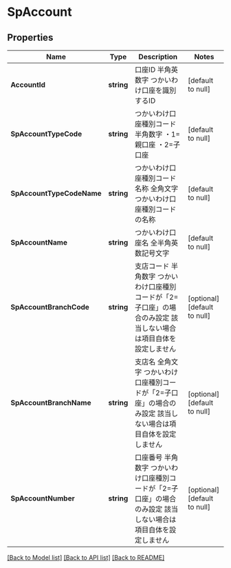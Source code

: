 # SpAccount

## Properties
Name | Type | Description | Notes
------------ | ------------- | ------------- | -------------
**AccountId** | **string** | 口座ID 半角英数字 つかいわけ口座を識別するID  | [default to null]
**SpAccountTypeCode** | **string** | つかいわけ口座種別コード 半角数字 ・1&#x3D;親口座 ・2&#x3D;子口座  | [default to null]
**SpAccountTypeCodeName** | **string** | つかいわけ口座種別コード名称 全角文字 つかいわけ口座種別コードの名称  | [default to null]
**SpAccountName** | **string** | つかいわけ口座名 全半角英数記号文字  | [default to null]
**SpAccountBranchCode** | **string** | 支店コード 半角数字 つかいわけ口座種別コードが「2&#x3D;子口座」の場合のみ設定 該当しない場合は項目自体を設定しません  | [optional] [default to null]
**SpAccountBranchName** | **string** | 支店名 全角文字 つかいわけ口座種別コードが「2&#x3D;子口座」の場合のみ設定 該当しない場合は項目自体を設定しません  | [optional] [default to null]
**SpAccountNumber** | **string** | 口座番号 半角数字 つかいわけ口座種別コードが「2&#x3D;子口座」の場合のみ設定 該当しない場合は項目自体を設定しません  | [optional] [default to null]

[[Back to Model list]](../README.md#documentation-for-models) [[Back to API list]](../README.md#documentation-for-api-endpoints) [[Back to README]](../README.md)


